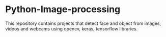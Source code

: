 # Python-Image-processing
This repository contains projects that detect face and object from images, videos and webcams using opencv, keras, tensorflow libraries.
